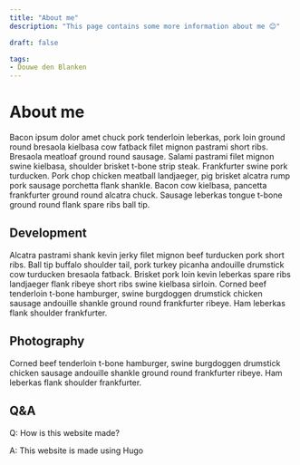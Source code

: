 ```yaml
---
title: "About me"
description: "This page contains some more information about me 😊"

draft: false

tags:
- Douwe den Blanken
---
```


# About me

Bacon ipsum dolor amet chuck pork tenderloin leberkas, pork loin ground round bresaola kielbasa cow fatback filet mignon pastrami short ribs. Bresaola meatloaf ground round sausage. Salami pastrami filet mignon swine kielbasa, shoulder brisket t-bone strip steak. Frankfurter swine pork turducken. Pork chop chicken meatball landjaeger, pig brisket alcatra rump pork sausage porchetta flank shankle. Bacon cow kielbasa, pancetta frankfurter ground round alcatra chuck. Sausage leberkas tongue t-bone ground round flank spare ribs ball tip.

## Development

Alcatra pastrami shank kevin jerky filet mignon beef turducken pork short ribs. Ball tip buffalo shoulder tail, pork turkey picanha andouille drumstick cow turducken bresaola fatback. Brisket pork loin kevin leberkas spare ribs landjaeger flank ribeye short ribs swine kielbasa sirloin. Corned beef tenderloin t-bone hamburger, swine burgdoggen drumstick chicken sausage andouille shankle ground round frankfurter ribeye. Ham leberkas flank shoulder frankfurter.

## Photography

Corned beef tenderloin t-bone hamburger, swine burgdoggen drumstick chicken sausage andouille shankle ground round frankfurter ribeye. Ham leberkas flank shoulder frankfurter.

## Q&A

Q: How is this website made?

A: This website is made using Hugo